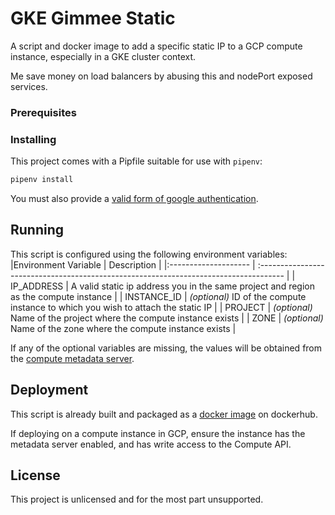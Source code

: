 # GKE Gimmee Static

A script and docker image to add a specific static IP to a GCP compute instance, especially in a GKE cluster context.

Me save money on load balancers by abusing this and nodePort exposed services.

### Prerequisites

### Installing

This project comes with a Pipfile suitable for use with `pipenv`:

```bash
pipenv install
```

You must also provide a [valid form of google authentication](https://cloud.google.com/docs/authentication/getting-started).

## Running

This script is configured using the following environment variables:
|Environment Variable | Description                                                                          |
|:-------------------- | :------------------------------------------------------------------------------------ |
| IP_ADDRESS           | A valid static ip address you in the same project and region as the compute instance |
| INSTANCE_ID          | _(optional)_ ID of the compute instance to which you wish to attach the static IP    |
| PROJECT              | _(optional)_ Name of the project where the compute instance exists                   |
| ZONE                 | _(optional)_ Name of the zone where the compute instance exists                      |

If any of the optional variables are missing, the values will be obtained from the [compute metadata server](https://cloud.google.com/compute/docs/storing-retrieving-metadata).

## Deployment

This script is already built and packaged as a [docker image](https://hub.docker.com/repository/docker/seanbot/gke-gimmee-static) on dockerhub.

If deploying on a compute instance in GCP, ensure the instance has the metadata server enabled, and has write access to the Compute API.

## License

This project is unlicensed and for the most part unsupported.